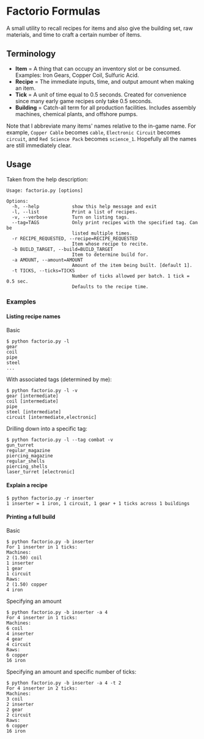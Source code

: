 
# Factorio Formulas

A small utility to recall recipes for items and also give the building set, raw materials, and time to craft a certain number of items.

## Terminology

* **Item** = A thing that can occupy an inventory slot or be consumed. Examples: Iron Gears, Copper Coil, Sulfuric Acid.
* **Recipe** = The immediate inputs, time, and output amount when making an item.
* **Tick** = A unit of time equal to 0.5 seconds. Created for convenience since many early game recipes only take 0.5 seconds.
* **Building** = Catch-all term for all production facilities. Includes assembly machines, chemical plants, and offshore pumps.

Note that I abbreviate many items' names relative to the in-game name.
For example, `Copper Cable` becomes `cable`, `Electronic Circuit` becomes `circuit`, and `Red Science Pack` becomes `science_1`.
Hopefully all the names are still immediately clear.

## Usage

Taken from the help description:
```
Usage: factorio.py [options]

Options:
  -h, --help            show this help message and exit
  -l, --list            Print a list of recipes.
  -v, --verbose         Turn on listing tags.
  --tag=TAGS            Only print recipes with the specified tag. Can be
                        listed multiple times.
  -r RECIPE_REQUESTED, --recipe=RECIPE_REQUESTED
                        Item whose recipe to recite.
  -b BUILD_TARGET, --build=BUILD_TARGET
                        Item to determine build for.
  -a AMOUNT, --amount=AMOUNT
                        Amount of the item being built. [default 1].
  -t TICKS, --ticks=TICKS
                        Number of ticks allowed per batch. 1 tick = 0.5 sec.
                        Defaults to the recipe time.
```

### Examples

#### Listing recipe names

Basic
```
$ python factorio.py -l
gear
coil
pipe
steel
...
```

With associated tags (determined by me):
```
$ python factorio.py -l -v
gear [intermediate]
coil [intermediate]
pipe
steel [intermediate]
circuit [intermediate,electronic]
```

Drilling down into a specific tag:
```
$ python factorio.py -l --tag combat -v
gun_turret
regular_magazine
piercing_magazine
regular_shells
piercing_shells
laser_turret [electronic]
```


#### Explain a recipe

```
$ python factorio.py -r inserter
1 inserter = 1 iron, 1 circuit, 1 gear + 1 ticks across 1 buildings
```

#### Printing a full build

Basic
```
$ python factorio.py -b inserter
For 1 inserter in 1 ticks:
Machines:
2 (1.50) coil
1 inserter
1 gear
1 circuit
Raws:
2 (1.50) copper
4 iron
```

Specifying an amount
```
$ python factorio.py -b inserter -a 4
For 4 inserter in 1 ticks:
Machines:
6 coil
4 inserter
4 gear
4 circuit
Raws:
6 copper
16 iron
```

Specifying an amount and specific number of ticks:
```
$ python factorio.py -b inserter -a 4 -t 2
For 4 inserter in 2 ticks:
Machines:
3 coil
2 inserter
2 gear
2 circuit
Raws:
6 copper
16 iron
```
